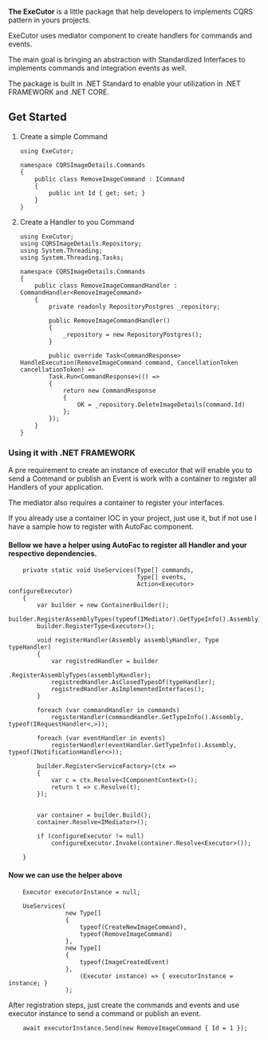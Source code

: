 **The ExeCutor** is a little package that help developers to implements
CQRS pattern in yours projects.

ExeCutor uses mediator component to create handlers for commands and
events.

The main goal is bringing an abstraction with Standardized Interfaces to
implements commands and integration events as well.

The package is built in .NET Standard to enable your utilization in .NET
FRAMEWORK and .NET CORE.

Get Started
-----------

1.  Create a simple Command

    ```
    using ExeCutor;
    
    namespace CQRSImageDetails.Commands
    {
        public class RemoveImageCommand : ICommand
        {
            public int Id { get; set; }
        }
    }
    ``` 


2.  Create a Handler to you Command
    ```
    using ExeCutor;
    using CQRSImageDetails.Repository;
    using System.Threading;
    using System.Threading.Tasks;
    
    namespace CQRSImageDetails.Commands
    {
        public class RemoveImageCommandHandler : CommandHandler<RemoveImageCommand>
        {
            private readonly RepositoryPostgres _repository;
    
            public RemoveImageCommandHandler()
            {
                _repository = new RepositoryPostgres();
            }
    
            public override Task<CommandResponse> HandleExecution(RemoveImageCommand command, CancellationToken cancellationToken) =>
            Task.Run<CommandResponse>(() =>
            {
                return new CommandResponse
                {
                    OK = _repository.DeleteImageDetails(command.Id)
                };
            });
        }
    }
    ```
### Using it with .NET FRAMEWORK

A pre requirement to create an instance of executor that will enable you
to send a Command or publish an Event is work with a container to
register all Handlers of your application.

The mediator also requires a container to register your interfaces.

If you already use a container IOC in your project, just use it, but if
not use I have a sample how to register with AutoFac component.

#### Bellow we have a helper using AutoFac to register all Handler and your respective dependencies.
``` 
    private static void UseServices(Type[] commands,
                                    Type[] events,
                                    Action<Executor> configureExecutor)
    {
        var builder = new ContainerBuilder();
        builder.RegisterAssemblyTypes(typeof(IMediator).GetTypeInfo().Assembly).AsImplementedInterfaces();
        builder.RegisterType<Executor>();
        
        void registerHandler(Assembly assemblyHandler, Type typeHandler)
        {
            var registredHandler = builder
                                    .RegisterAssemblyTypes(assemblyHandler);
            registredHandler.AsClosedTypesOf(typeHandler);
            registredHandler.AsImplementedInterfaces();
        }
        
        foreach (var commandHandler in commands)
            registerHandler(commandHandler.GetTypeInfo().Assembly, typeof(IRequestHandler<,>));
        
        foreach (var eventHandler in events)
            registerHandler(eventHandler.GetTypeInfo().Assembly, typeof(INotificationHandler<>));
        
        builder.Register<ServiceFactory>(ctx =>
        {
            var c = ctx.Resolve<IComponentContext>();
            return t => c.Resolve(t);
        });
        
        
        var container = builder.Build();
        container.Resolve<IMediator>();
        
        if (configureExecutor != null)
            configureExecutor.Invoke(container.Resolve<Executor>());
        
    }
```

#### Now we can use the helper above
```
    Executor executorInstance = null;

    UseServices(
                new Type[]
                {
                    typeof(CreateNewImageCommand),
                    typeof(RemoveImageCommand)
                },
                new Type[]
                {
                    typeof(ImageCreatedEvent)
                },
                    (Executor instance) => { executorInstance = instance; }
                );

```
After registration steps, just create the commands and events and use
executor instance to send a command or publish an event.
```
    await executorInstance.Send(new RemoveImageCommand { Id = 1 });
```


### 
